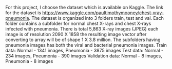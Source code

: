 For this project, I choose the dataset which is available on Kaggle. The link for the dataset is
https://www.kaggle.com/paultimothymooney/chest-xray-pneumonia.
The dataset is organized into 3 folders train, test and val. Each folder contains a subfolder for
normal chest X-rays and chest X-rays infected with pneumonia. There is total 5,863 X-ray
images (JPEG) each image is of resolution 2090 X 1858 the resulting image vector after
converting to array will be of shape 1 X 3.8 million. The subfolders having pneumonia images
has both the viral and bacterial pneumonia images.
Train data: Normal - 1341 images, Pneumonia - 3875 images
Test data: Normal - 234 images, Pneumonia - 390 images
Validation data: Normal – 8 images, Pneumonia - 8 images
